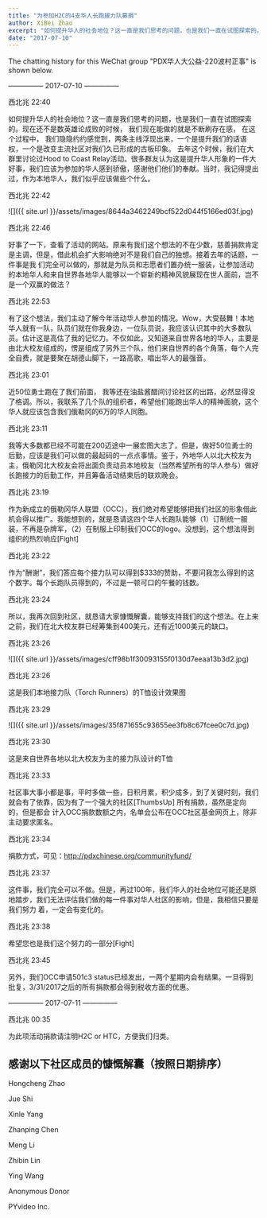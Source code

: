 ```yaml
---
title: "为参加H2C的4支华人长跑接力队募捐"
author: XiBei Zhao
excerpt: "如何提升华人的社会地位？这一直是我们思考的问题，也是我们一直在试图探索的。现在还不是数英雄论成败的时候， 我们现在能做的就是不断刷存在感， 在这个过程中， 我们隐隐约约感觉到，两条主线浮现出来，一个是提升我们的话语权，一个是改变主流社区对我们久已形成的古板印象。"
date: "2017-07-10"
---
```

The chatting history for this WeChat group "PDX华人大公益-220波村正事" is shown below.

—————  2017-07-10  —————

西北兆  22:40

如何提升华人的社会地位？这一直是我们思考的问题，也是我们一直在试图探索的。现在还不是数英雄论成败的时候， 我们现在能做的就是不断刷存在感， 在这个过程中， 我们隐隐约约感觉到，两条主线浮现出来，一个是提升我们的话语权，一个是改变主流社区对我们久已形成的古板印象。 去年这个时候，我们在大群里讨论过Hood to Coast Relay活动。很多群友认为这是提升华人形象的一件大好事，我们应该为参加的华人感到骄傲，感谢他们他们的奉献。当时，我记得提出过，作为本地华人，我们似乎应该做些个什么。

西北兆  22:42

![]({{ site.url }}/assets/images/8644a3462249bcf522d044f5166ed03f.jpg)

西北兆  22:46

好事了一下，查看了活动的网站。原来有我们这个想法的不在少数，慈善捐款肯定是主调，但是，借此机会扩大影响绝对不是我们自己的独想。接着去年的话题，一件事是我
们完全可以做的，那就是为队员和志愿者们置办统一服装，让参加活动的本地华人和来自世界各地华人能够以一个崭新的精神风貌展现在世人面前，岂不是一个双赢的做法？

西北兆  22:53

有了这个想法，我们主动了解今年活动华人参加的情况。Wow，大受鼓舞！本地华人就有一队，队员们就在你我身边，一位队员说，我应该认识其中的大多数队员。估计这是高估了我的记忆力。不仅如此，又知道来自世界各地的华人，主要是由北大校友组成的，愣是组成了另外三个队，他们来自世界的各个角落，每个人完全自费，就是要聚在胡德山脚下，一路高歌，唱出华人的最强音。

西北兆  23:01

近50位勇士跑在了我们前面， 我等还在油盐酱醋间讨论社区的出路，必然显得没了格调。所以，我联系了几个队的组织者，希望他们能跑出华人的精神面貌，这个华人就应该包含我们俄勒冈的6万的华人同胞。

西北兆  23:11

我等大多数都已经不可能在200迈途中一展宏图大志了，但是，做好50位勇士的后勤，应该是我们可以做的最起码的一点点事情。鉴于，外地华人以北大校友为主，俄勒冈北大校友会将出面负责动员本地校友（当然希望所有的华人参与）做好长跑接力的后勤工作，并且筹备活动结束后的联欢晚会。

西北兆  23:19

作为新成立的俄勒冈华人联盟（OCC），我们绝对希望能够把我们社区的形象借此机会得以推广。我能想到的，就是恳请这四个华人长跑队能够（1）订制统一服装，不再是杂牌军，（2）在制服上印制我们OCC的logo。没想到，这个想法得到组织的热烈响应[Fight]

西北兆  23:22

作为“酬谢”，我们答应每个接力队可以得到$333的赞助，不要问我怎么得到的这个数字。每个长跑队员得到的，不过是一顿可口的午餐的钱数。

西北兆  23:24

所以，我再次回到社区，就恳请大家慷慨解囊，能够支持我们的这个想法。在上来之前，我们在北大校友群已经筹集到400美元，还有近1000美元的缺口。

西北兆  23:26

![]({{ site.url }}/assets/images/cff98b1f30093155f0130d7eeaa13b3d2.jpg)

西北兆  23:26

这是我们本地接力队（Torch Runners）的T恤设计效果图

西北兆  23:29

![]({{ site.url }}/assets/images/35f871655c93655ee3fb8c67fcee0c7d.jpg)

西北兆  23:30

这是来自世界各地以北大校友为主的接力队设计的T恤

西北兆  23:33

社区事大事小都是事，平时多做一些，日积月累，积少成多，到了关键时刻，我们就会有了依靠，因为有了一个强大的社区[ThumbsUp] 所有捐款，虽然是定向的，但是都会
计入OCC捐款数额之内，名单会公布在OCC社区基金网页上，除非主动要求匿名。

西北兆  23:34

捐款方式，可见：http://pdxchinese.org/communityfund/

西北兆  23:37

这件事，我们完全可以不做。但是，再过100年，我们华人的社会地位可能还是原地踏步，我们无法评估我们做的每一件事对华人社区的影响，但是，我相信只要是我们努力
着，一定会有变化的。

西北兆  23:38

希望您也是我们这个努力的一部分[Fight]

西北兆  23:45

另外，我们OCC申请501c3 status已经发出，一两个星期内会有结果。一旦得到批复，3/31/2017之后的所有捐款都会得到税收方面的优惠。

—————  2017-07-11  —————

西北兆  00:35

为此项活动捐款请注明H2C or HTC，方便我们归类。

## 感谢以下社区成员的慷慨解囊（按照日期排序）

Hongcheng Zhao

Jue Shi

Xinle Yang

Zhanping Chen

Meng Li

Zhibin Lin

Ying Wang

Anonymous Donor

PYvideo Inc.
